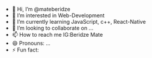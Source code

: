 - 👋 Hi, I’m @mateberidze
- 👀 I’m interested in Web-Development
- 🌱 I’m currently learning JavaScript, c++, React-Native
- 💞️ I’m looking to collaborate on ...
- 📫 How to reach me IG:Beridze Mate
- 😄 Pronouns: ...
- ⚡ Fun fact: 

<!---
mateberidze/mateberidze is a ✨ special ✨ repository because its `README.md` (this file) appears on your GitHub profile.
You can click the Preview link to take a look at your changes.
--->
